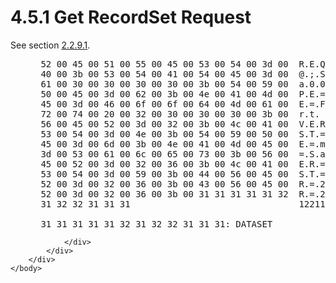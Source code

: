 <html dir="LTR" xmlns:mshelp="http://msdn.microsoft.com/mshelp" xmlns:ddue="http://ddue.schemas.microsoft.com/authoring/2003/5" xmlns:xlink="http://www.w3.org/1999/xlink" xmlns:tool="http://www.microsoft.com/tooltip">
    <head>
        <meta http-equiv="Content-Type" content="text/html; CHARSET=utf-8"></meta>
        <meta name="save" content="history"></meta>
        <title>4.5.1 Get RecordSet Request</title>
        <xml>
            <mshelp:toctitle title="4.5.1 Get RecordSet Request"></mshelp:toctitle>
            <mshelp:rltitle title="[MS-SSAS8]: Get RecordSet Request"></mshelp:rltitle>
            <mshelp:keyword index="A" term="1f40c0f8-12ef-42f7-99b8-56764d1df65c"></mshelp:keyword>
            <mshelp:attr name="DCSext.ContentType" value="open specification"></mshelp:attr>
            <mshelp:attr name="AssetID" value="1f40c0f8-12ef-42f7-99b8-56764d1df65c"></mshelp:attr>
            <mshelp:attr name="TopicType" value="kbRef"></mshelp:attr>
            <mshelp:attr name="DCSext.Title" value="[MS-SSAS8]: Get RecordSet Request" />
        </xml>
    </head>
    <body>
        <div id="header">
            <h1 class="heading">4.5.1 Get RecordSet Request</h1>
        </div>
        <div id="mainSection">
            <div id="mainBody">
                <div id="allHistory" class="saveHistory"></div>
                <div id="sectionSection0" class="section" name="collapseableSection">
                    

<p>See section <a href="17705536-eef6-41f7-9481-462afba3c9f7.html">2.2.9.1</a>.</p>

<dl>
<dd>
<div><pre> 52 00 45 00 51 00 55 00 45 00 53 00 54 00 3d 00  R.E.Q.U.E.S.T.=.
 40 00 3b 00 53 00 54 00 41 00 54 00 45 00 3d 00  @.;.S.T.A.T.E.=.
 61 00 30 00 30 00 30 00 30 00 3b 00 54 00 59 00  a.0.0.0.0.;.T.Y.
 50 00 45 00 3d 00 62 00 3b 00 4e 00 41 00 4d 00  P.E.=.b.;.N.A.M.
 45 00 3d 00 46 00 6f 00 6f 00 64 00 4d 00 61 00  E.=.F.o.o.d.M.a.
 72 00 74 00 20 00 32 00 30 00 30 00 30 00 3b 00  r.t. .2.0.0.0.;.
 56 00 45 00 52 00 3d 00 32 00 3b 00 4c 00 41 00  V.E.R.=.2.;.L.A.
 53 00 54 00 3d 00 4e 00 3b 00 54 00 59 00 50 00  S.T.=.N.;.T.Y.P.
 45 00 3d 00 6d 00 3b 00 4e 00 41 00 4d 00 45 00  E.=.m.;.N.A.M.E.
 3d 00 53 00 61 00 6c 00 65 00 73 00 3b 00 56 00  =.S.a.l.e.s.;.V.
 45 00 52 00 3d 00 32 00 36 00 3b 00 4c 00 41 00  E.R.=.2.6.;.L.A.
 53 00 54 00 3d 00 59 00 3b 00 44 00 56 00 45 00  S.T.=.Y.;.D.V.E.
 52 00 3d 00 32 00 36 00 3b 00 43 00 56 00 45 00  R.=.2.6.;.C.V.E.
 52 00 3d 00 32 00 36 00 3b 00 31 31 31 31 31 32  R.=.2.6.;.111112
 31 32 32 31 31 31                                122111
  
 31 31 31 31 31 32 31 32 32 31 31 31: DATASET
</pre></div>
</dd></dl>


                </div>
            </div>
        </div>
    </body>
</html>